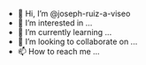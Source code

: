 - 👋 Hi, I’m @joseph-ruiz-a-viseo
- 👀 I’m interested in ...
- 🌱 I’m currently learning ...
- 💞️ I’m looking to collaborate on ...
- 📫 How to reach me ...

<!---
joseph-ruiz-a-viseo/joseph-ruiz-a-viseo is a ✨ special ✨ repository because its `README.md` (this file) appears on your GitHub profile.
You can click the Preview link to take a look at your changes.
--->
